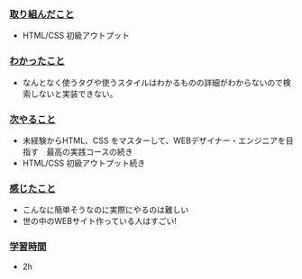 ### <u>取り組んだこと</u>
- HTML/CSS 初級アウトプット

### <u>わかったこと</u>
- なんとなく使うタグや使うスタイルはわかるものの詳細がわからないので検索しないと実装できない。

### <u>次やること</u>
- 未経験からHTML、CSS をマスターして、WEBデザイナー・エンジニアを目指す　最高の実践コースの続き
- HTML/CSS 初級アウトプット続き

### <u>感じたこと</u>
- こんなに簡単そうなのに実際にやるのは難しい
- 世の中のWEBサイト作っている人はすごい!

### <u>学習時間</u>
- 2h